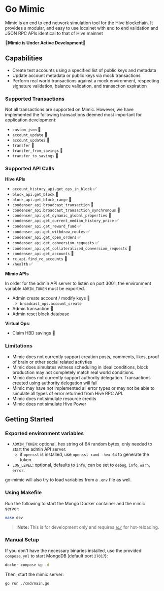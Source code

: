 # Go Mimic

Mimic is an end to end network simulation tool for the Hive blockchain. It provides a modular, and easy to use localnet with end to end validation and JSON RPC APIs identical to that of Hive mainnet

🚧**Mimic is Under Active Development**🚧

## Capabilities

- Create test accounts using a specified list of public keys and metadata
- Update account metadata or public keys via mock transactions
- Perform real world transactions against a mock environment, respecting signature validation, balance validation, and transaction expiration

### Supported Transactions

Not all transactions are supported on Mimic. However, we have implemented the following transactions deemed most important for application development:

- `custom_json` 🚧
- `account_update` 🚧
- `account_update2` 🚧
- `transfer` 🚧
- `transfer_from_savings` 🚧
- `transfer_to_savings` 🚧

### Supported API Calls

**Hive APIs**

- `account_history_api.get_ops_in_block` ✅
- `block_api.get_block` 🚧
- `block_api.get_block_range` 🚧
- `condenser_api.broadcast_transaction` 🚧
- `condenser_api.broadcast_transaction_synchronous` 🚧
- `condenser_api.get_dynamic_global_properties` 🚧
- `condenser_api.get_current_median_history_price` ✅
- `condenser_api.get_reward_fund` ✅
- `condenser_api.get_withdraw_routes` ✅
- `condenser_api.get_open_orders` ✅
- `condenser_api.get_conversion_requests` ✅
- `condenser_api.get_collateralized_conversion_requests` 🚧
- `condenser_api.get_accounts` 🚧
- `rc_api.find_rc_accounts` 🚧
- `/health` ✅

**Mimic APIs**

In order for the admin API server to listen on port 3001, the environment variable `ADMIN_TOKEN`
must be exported.

- Admin create account / modify keys 🚧
    - `broadcast_ops.account_create`
- Admin transaction 🚧
- Admin reset block database

**Virtual Ops**:

- Claim HBD savings 🚧

### Limitations

- Mimic does not currently support creation posts, comments, likes, proof of brain or other social related activties
- Mimic does simulates witness scheduling in ideal conditions, block production may not completely match real world conditions.
- Mimic does not currently support authority delegation. Transactions created using authority delegation will fail
- Mimic may have not implemented all error types or may not be able to simulate all types of error returned from Hive RPC API.
- Mimic does not simulate resource credits
- Mimic does not simulate Hive Power

## Getting Started

### Exported environment variables

- `ADMIN_TOKEN`: optional, hex string of 64 random bytes, only needed to start the admin API server.
  - if `openssl` is installed, use `openssl rand -hex 64` to generate the token.
- `LOG_LEVEL`: optional, defaults to `info`, can be set to `debug`, `info`, `warn`, `error`.

go-mimic will also try to load variables from a `.env` file as well.

### Using Makefile

Run the following to start the Mongo Docker container and the mimic server:

```sh
make dev
```

> **Note:** This is for development only and requires [`air`](https://github.com/air-verse/air) for hot-reloading.

### Manual Setup

If you don't have the necessary binaries installed, use the provided `compose.yml` to start MongoDB (default port `27017`):

```sh
docker compose up -d
```

Then, start the mimic server:

```sh
go run ./cmd/main.go
```
